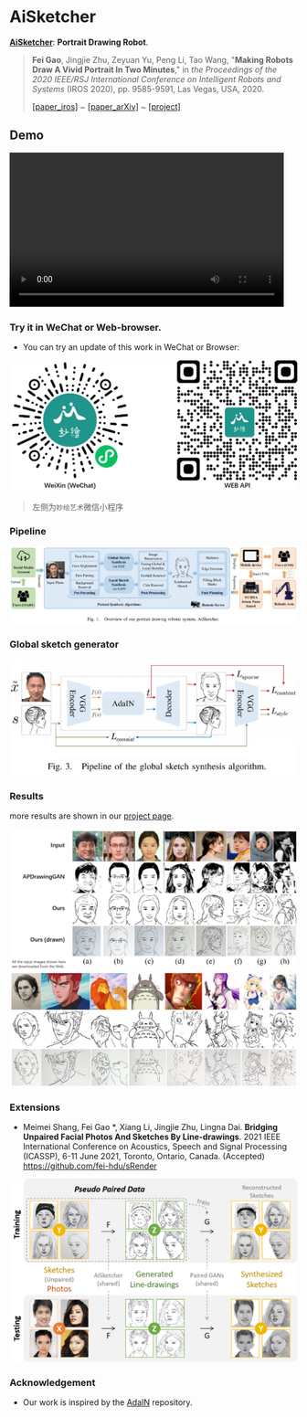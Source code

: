 # AiSketcher
[**AiSketcher**](https://ricelll.github.io/AiSketcher/): **Portrait Drawing Robot**. 

> **Fei Gao**, Jingjie Zhu, Zeyuan Yu, Peng Li, Tao Wang, "**Making Robots Draw A Vivid Portrait In Two Minutes**," in *the Proceedings of the 2020 IEEE/RSJ International Conference on Intelligent Robots and Systems* (IROS 2020), pp. 9585-9591, Las Vegas, USA, 2020. 
>
> [[paper_iros]](https://ras.papercept.net/proceedings/IROS20/1854.pdf) ~ [[paper_arXiv]](https://arxiv.org/abs/2005.05526) ~ [[project]](https://ricelll.github.io/AiSketcher/)

## Demo

<video width="480" height="270" controls>

<source src="AiSketcherRobot.mp4" type="video/mp4">

</video>

### Try it in WeChat or Web-browser.

- You can try an update of this work in WeChat or Browser:

![pipeline](imgs/wechat.jpg)

> 左侧为`妙绘艺术`微信小程序



### Pipeline

![pipeline](imgs/pipeline.jpg)

### Global sketch generator

![pipeline](imgs/aisketcher.jpg)

### Results

more results are shown in our [project page](https://ricelll.github.io/AiSketcher/).

![pipeline](imgs/compare.jpg)![pipeline](imgs/robust.jpg)

### Extensions

- Meimei Shang, Fei Gao *, Xiang Li, Jingjie Zhu, Lingna Dai. **Bridging Unpaired Facial Photos And Sketches By Line-drawings**. 2021 IEEE International Conference on Acoustics, Speech and Signal Processing (ICASSP), 6-11 June 2021, Toronto, Ontario, Canada. (Accepted) https://github.com/fei-hdu/sRender

![](imgs/srender.png)

### Acknowledgement

- Our work is inspired by the [AdaIN](https://github.com/xunhuang1995/AdaIN-style) repository.